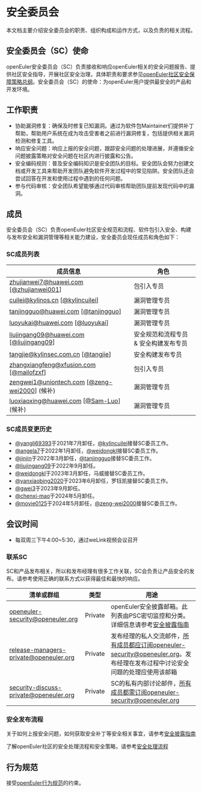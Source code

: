 # 安全委员会

本文档主要介绍安全委员会的职责、组织构成和运作方式，以及负责的相关流程。



## 安全委员会（SC）使命

openEuler安全委员会（SC）负责接收和响应openEuler相关的安全问题报告、提供社区安全指导，开展社区安全治理，具体职责和要求参见[openEuler社区安全保障策略总纲](security-strategy-overview.md)。安全委员会（SC）的使命：为openEuler用户提供最安全的产品和开发环境。



## 工作职责

+ 协助漏洞修复：确保及时修复已知漏洞。通过为软件包Maintainer们提供补丁帮助，帮助用户系统在成为攻击受害者之前进行漏洞修复，包括提供相关漏洞检测和修复工具。
+ 响应安全问题：响应上报的安全问题，跟踪安全问题的处理进展，并遵循安全问题披露策略对安全问题在社区内进行披露和公告。
+ 安全编码规则：普及安全编码知识是安全团队的目标。安全团队会努力创建文档或开发工具来帮助开发团队避免软件开发过程中的常见陷阱。安全团队还会尝试回答在开发和使用过程中遇到的任何问题。
+ 参与代码审核：安全团队希望能够通过代码审核帮助团队提前发现代码中的漏洞。



## 成员

安全委员会（SC）负责openEuler社区安全规范和流程、软件包引入安全、构建与发布安全和漏洞管理等相关能力建设，安全委员会现任成员和角色如下：

### SC成员列表

| 成员信息                            | 角色    | 
| -------------------------------------- | ------------------------------------------------------------ |
| <zhujianwei7@huawei.com> [[@zhujianwei001](https://gitee.com/zhujianwei001)]       | 包引入专员 |
| <cuilei@kylinos.cn> [[@kylincuilei](https://gitee.com/kylincuilei)] | 漏洞管理专员 |
| <tanjingguo@huawei.com> [[@tanjingguo](https://gitee.com/tanjingguo)] | 漏洞管理专员 | 
| <luoyukai@huawei.com> [[@luoyukai](https://gitee.com/luoyukai)] | 漏洞管理专员 | 
| <liujingang09@huawei.com> [[@liujingang09](https://gitee.com/liujingang09)] | 安全规范和流程专员 & 安全构建发布专员 | 
|  <tangjie@kylinsec.com.cn> [[@tangjie](https://gitee.com/kylntj)] | 安全构建发布专员 | 
|  <zhangxiangfeng@xfusion.com> [[@mailofzxf](https://gitee.com/mailofzxf)] | 包引入专员 | 
|  <zengwei1@uniontech.com> [[@zeng-wei2000](https://gitee.com/zeng-wei2000)] (候补)| 漏洞管理专员 |
|  <luoxiaoxing@huawei.com> [[@Sam-Luo](https://gitee.com/Sam-Luo)] (候补)| 漏洞管理专员 |
 




### SC成员变更历史
- [@yangli69393](https://gitee.com/yangli69393)于2021年7月卸任，[@kylincuilei](https://gitee.com/kylincuilei)接替SC委员工作。
- [@angela7](https://gitee.com/angela7)于2022年1月卸任，[@weidongkl](https://gitee.com/weidongkl)接替SC委员工作。
- [@jinjin](https://gitee.com/jinjin)于2022年3月卸任，[@tanjingguo](https://gitee.com/tanjingguo)接替SC委员工作。
- [@liujingang09](https://gitee.com/liujingang09)于2022年9月卸任。
- [@weidongkl](https://gitee.com/weidongkl)于2023年3月卸任，马威接替SC委员工作。
- [@yanxiaobing2020](https://gitee.com/yanxiaobing2020)于2023年6月卸任，罗钰凯接替SC委员工作。
- [@gwei3](https://gitee.com/gwei3)于2023年9月卸任。
- [@chenxi-mao](https://gitee.com/chenxi-mao)于2024年5月卸任。
- [@movie0125](https://gitee.com/movie0125)于2024年5月卸任，[@zeng-wei2000](https://gitee.com/zeng-wei2000)接替SC委员工作。


## 会议时间

- 每双周三下午4:00~5:30，通过weLink视频会议召开



### 联系SC

SC和产品发布相关，所以和发布经理有很多工作关联，SC会负责让产品安全的发布。请参考使用正确的联系方式以获得最佳和最快的响应。

| 清单或群组                             | 类型    | 用途                                                         |
| -------------------------------------- | ------- | ------------------------------------------------------------ |
| openeuler-security@openeuler.org       | Private | openEuler安全披露邮箱。此列表由PSC密切监控和分类。详细信息请参考[安全披露指南](security-disclosure.md) |
| release-managers-private@openeuler.org | Private | 发布经理的私人交流邮件，所有成员都应订阅openeuler-security@openeuler.org。发布经理在发布过程中讨论安全问题的处理应使用该邮箱 |
| security-discuss-private@openeuler.org | Private | SC的私有内部讨论邮件，所有成员都需订阅openeuler-security@openeuler.org |



### 安全发布流程

关于如何上报安全问题，如何获取安全补丁等安全相关事宜，请参考[安全披露指南](security-disclosure.md)

了解openEuler社区的安全处理流程和安全策略，请参考[安全处理流程](security-process.md)



## 行为规范

接受[openEuler行为规范](https://gitee.com/openeuler/community/blob/master/code-of-conduct.md)的约束。
